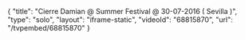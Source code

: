 {
    "title": "Cierre Damian @ Summer Festival @ 30-07-2016 ( Sevilla )",
    "type": "solo",
    "layout": "iframe-static",
    "videoId": "68815870",
    "url": "\/tvpembed\/68815870"
}